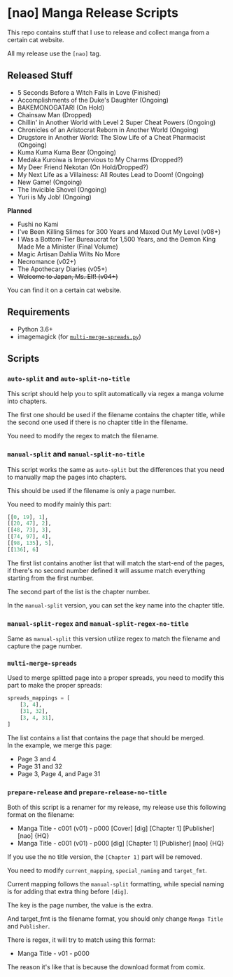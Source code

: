 # [nao] Manga Release Scripts

This repo contains stuff that I use to release and collect manga from a certain cat website.

All my release use the `[nao]` tag.

## Released Stuff
- 5 Seconds Before a Witch Falls in Love (Finished)
- Accomplishments of the Duke's Daughter (Ongoing)
- BAKEMONOGATARI (On Hold)
- Chainsaw Man (Dropped)
- Chillin' in Another World with Level 2 Super Cheat Powers (Ongoing)
- Chronicles of an Aristocrat Reborn in Another World (Ongoing)
- Drugstore in Another World: The Slow Life of a Cheat Pharmacist (Ongoing)
- Kuma Kuma Kuma Bear (Ongoing)
- Medaka Kuroiwa is Impervious to My Charms (Dropped?)
- My Deer Friend Nekotan (On Hold/Dropped?)
- My Next Life as a Villainess: All Routes Lead to Doom! (Ongoing)
- New Game! (Ongoing)
- The Invicible Shovel (Ongoing)
- Yuri is My Job! (Ongoing)

**Planned**
- Fushi no Kami
- I've Been Killing Slimes for 300 Years and Maxed Out My Level (v08+)
- I Was a Bottom-Tier Bureaucrat for 1,500 Years, and the Demon King Made Me a Minister (Final Volume)
- Magic Artisan Dahlia Wilts No More
- Necromance (v02+)
- The Apothecary Diaries (v05+)
- ~~Welcome to Japan, Ms. Elf! (v04+)~~

You can find it on a certain cat website.

## Requirements
- Python 3.6+
- imagemagick (for [`multi-merge-spreads.py`](multi-merge-spreads.py))

## Scripts
### `auto-split` and `auto-split-no-title`
This script should help you to split automatically via regex a manga volume into chapters.

The first one should be used if the filename contains the chapter title, while the second one used if there is no chapter title in the filename.

You need to modify the regex to match the filename.

### `manual-split` and `manual-split-no-title`
This script works the same as `auto-split` but the differences that you need to manually map the pages into chapters.

This should be used if the filename is only a page number.

You need to modify mainly this part:
```py
[[0, 19], 1],
[[20, 47], 2],
[[48, 73], 3],
[[74, 97], 4],
[[98, 135], 5],
[[136], 6]
```

The first list contains another list that will match the start-end of the pages, if there's no second number defined it will assume match everything starting from the first number.

The second part of the list is the chapter number.

In the `manual-split` version, you can set the key name into the chapter title.

### `manual-split-regex` and `manual-split-regex-no-title`
Same as `manual-split` this version utilize regex to match the filename and capture the page number.

### `multi-merge-spreads`
Used to merge splitted page into a proper spreads, you need to modify this part to make the proper spreads:
```py
spreads_mappings = [
    [3, 4],
    [31, 32],
    [3, 4, 31],
]
```

The list contains a list that contains the page that should be merged.<br />
In the example, we merge this page:
- Page 3 and 4
- Page 31 and 32
- Page 3, Page 4, and Page 31

### `prepare-release` and `prepare-release-no-title`
Both of this script is a renamer for my release, my release use this following format on the filename:
- Manga Title - c001 (v01) - p000 [Cover] [dig] [Chapter 1] [Publisher] [nao] {HQ}
- Manga Title - c001 (v01) - p000 [dig] [Chapter 1] [Publisher] [nao] {HQ}

If you use the no title version, the `[Chapter 1]` part will be removed.

You need to modify `current_mapping`, `special_naming` and `target_fmt`.

Current mapping follows the `manual-split` formatting, while special naming is for adding that extra thing before `[dig]`.

The key is the page number, the value is the extra.

And target_fmt is the filename format, you should only change `Manga Title` and `Publisher`.

There is regex, it will try to match using this format:
- Manga Title - v01 - p000

The reason it's like that is because the download format from comix.
